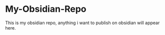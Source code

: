 # My-Obsidian-Repo
This is my obsidian repo, anything i want to publish on obsidian will appear here.


